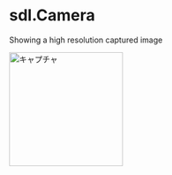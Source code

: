 # sdl.Camera

Showing a high resolution captured image

<img width="206" alt="キャプチャ" src="https://user-images.githubusercontent.com/48121881/82852017-94b58680-9f3c-11ea-9606-fb935c7b06b5.PNG">
